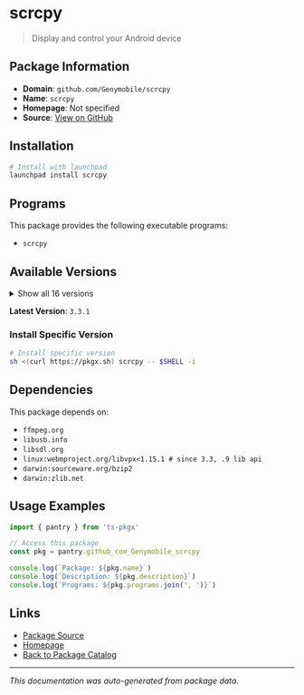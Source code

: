 # scrcpy

> Display and control your Android device

## Package Information

- **Domain**: `github.com/Genymobile/scrcpy`
- **Name**: `scrcpy`
- **Homepage**: Not specified
- **Source**: [View on GitHub](https://github.com/pkgxdev/pantry/tree/main/projects/github.com/Genymobile/scrcpy/package.yml)

## Installation

```bash
# Install with launchpad
launchpad install scrcpy
```

## Programs

This package provides the following executable programs:

- `scrcpy`

## Available Versions

<details>
<summary>Show all 16 versions</summary>

- `3.3.1`, `3.3.0`, `3.2.0`, `3.1.0`, `3.0.2`
- `3.0.1`, `3.0.0`, `2.7.0`, `2.6.1`, `2.6.0`
- `2.5.0`, `2.4.0`, `2.3.1`, `2.3.0`, `2.2.0`
- `2.1.0`

</details>

**Latest Version**: `3.3.1`

### Install Specific Version

```bash
# Install specific version
sh <(curl https://pkgx.sh) scrcpy -- $SHELL -i
```

## Dependencies

This package depends on:

- `ffmpeg.org`
- `libusb.info`
- `libsdl.org`
- `linux:webmproject.org/libvpx<1.15.1 # since 3.3, .9 lib api`
- `darwin:sourceware.org/bzip2`
- `darwin:zlib.net`

## Usage Examples

```typescript
import { pantry } from 'ts-pkgx'

// Access this package
const pkg = pantry.github_com_Genymobile_scrcpy

console.log(`Package: ${pkg.name}`)
console.log(`Description: ${pkg.description}`)
console.log(`Programs: ${pkg.programs.join(', ')}`)
```

## Links

- [Package Source](https://github.com/pkgxdev/pantry/tree/main/projects/github.com/Genymobile/scrcpy/package.yml)
- [Homepage](#)
- [Back to Package Catalog](../package-catalog.md)

---

*This documentation was auto-generated from package data.*
